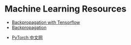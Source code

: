 # Machine Learning Resources

* [Backpropagation with Tensorflow](http://blog.aloni.org/posts/backprop-with-tensorflow/)
* [Backpropagation](https://www.edureka.co/blog/backpropagation/)

- [PyTorch 中文网](https://www.pytorchtutorial.com/)
